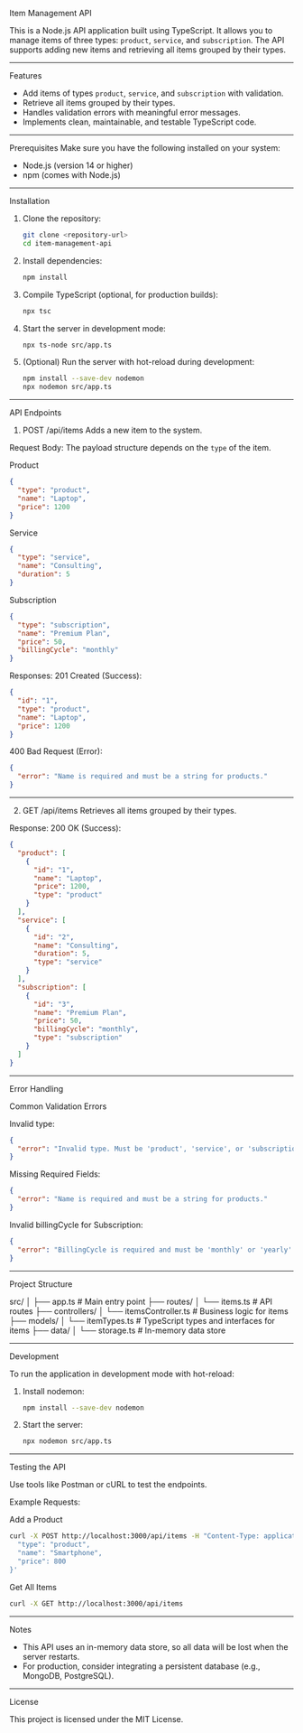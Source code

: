 
Item Management API

This is a Node.js API application built using TypeScript. It allows you to manage items of three types: `product`, `service`, and `subscription`. The API supports adding new items and retrieving all items grouped by their types.

---

Features
- Add items of types `product`, `service`, and `subscription` with validation.
- Retrieve all items grouped by their types.
- Handles validation errors with meaningful error messages.
- Implements clean, maintainable, and testable TypeScript code.

---

Prerequisites
Make sure you have the following installed on your system:
- Node.js (version 14 or higher)
- npm (comes with Node.js)

---

Installation

1. Clone the repository:
   ```bash
   git clone <repository-url>
   cd item-management-api
   ```

2. Install dependencies:
   ```bash
   npm install
   ```

3. Compile TypeScript (optional, for production builds):
   ```bash
   npx tsc
   ```

4. Start the server in development mode:
   ```bash
   npx ts-node src/app.ts
   ```

5. (Optional) Run the server with hot-reload during development:
   ```bash
   npm install --save-dev nodemon
   npx nodemon src/app.ts
   ```

---

API Endpoints

1. POST /api/items
Adds a new item to the system.

Request Body:
The payload structure depends on the `type` of the item.

Product
```json
{
  "type": "product",
  "name": "Laptop",
  "price": 1200
}
```

Service
```json
{
  "type": "service",
  "name": "Consulting",
  "duration": 5
}
```

Subscription
```json
{
  "type": "subscription",
  "name": "Premium Plan",
  "price": 50,
  "billingCycle": "monthly"
}
```

Responses:
201 Created (Success):
```json
{
  "id": "1",
  "type": "product",
  "name": "Laptop",
  "price": 1200
}
```
400 Bad Request (Error):
```json
{
  "error": "Name is required and must be a string for products."
}
```

---

2. GET /api/items
Retrieves all items grouped by their types.

Response:
200 OK (Success):
```json
{
  "product": [
    {
      "id": "1",
      "name": "Laptop",
      "price": 1200,
      "type": "product"
    }
  ],
  "service": [
    {
      "id": "2",
      "name": "Consulting",
      "duration": 5,
      "type": "service"
    }
  ],
  "subscription": [
    {
      "id": "3",
      "name": "Premium Plan",
      "price": 50,
      "billingCycle": "monthly",
      "type": "subscription"
    }
  ]
}
```

---

Error Handling

Common Validation Errors

Invalid type:
```json
{
  "error": "Invalid type. Must be 'product', 'service', or 'subscription'."
}
```

Missing Required Fields:
```json
{
  "error": "Name is required and must be a string for products."
}
```

Invalid billingCycle for Subscription:
```json
{
  "error": "BillingCycle is required and must be 'monthly' or 'yearly' for subscriptions."
}
```

---

Project Structure

src/
│
├── app.ts               # Main entry point
├── routes/
│   └── items.ts         # API routes
├── controllers/
│   └── itemsController.ts # Business logic for items
├── models/
│   └── itemTypes.ts     # TypeScript types and interfaces for items
├── data/
│   └── storage.ts       # In-memory data store

---

Development

To run the application in development mode with hot-reload:

1. Install nodemon:
   ```bash
   npm install --save-dev nodemon
   ```

2. Start the server:
   ```bash
   npx nodemon src/app.ts
   ```

---

Testing the API

Use tools like Postman or cURL to test the endpoints.

Example Requests:

Add a Product
```bash
curl -X POST http://localhost:3000/api/items -H "Content-Type: application/json" -d '{
  "type": "product",
  "name": "Smartphone",
  "price": 800
}'
```

Get All Items
```bash
curl -X GET http://localhost:3000/api/items
```

---

Notes
- This API uses an in-memory data store, so all data will be lost when the server restarts.
- For production, consider integrating a persistent database (e.g., MongoDB, PostgreSQL).

---

License

This project is licensed under the MIT License.